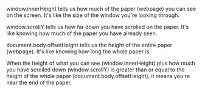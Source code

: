 window.innerHeight tells us how much of the paper (webpage) you can see on the screen. It's like the size of the window you're looking through.

window.scrollY tells us how far down you have scrolled on the paper. It's like knowing how much of the paper you have already seen.

document.body.offsetHeight tells us the height of the entire paper (webpage). It's like knowing how long the whole paper is.

When the height of what you can see (window.innerHeight) plus how much you have scrolled down (window.scrollY) is greater than or equal to the height of the whole paper (document.body.offsetHeight), it means you're near the end of the paper.